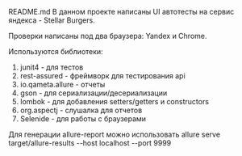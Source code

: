README.md
В данном проекте написаны UI автотесты на сервис яндекса - Stellar Burgers.

Проверки написаны под два браузера: Yandex и Chrome.

Используются библиотеки:

1. junit4 - для тестов
2. rest-assured - фреймворк для тестирования api
3. io.qameta.allure - отчеты
4. gson - для сериализации/десериализации
5. lombok - для добавления setters/getters и constructors
6. org.aspectj - слушалка для отчетов
7. Selenide - для работы с браузерами
   
Для генерации allure-report можно использовать allure serve target/allure-results --host localhost --port 9999
